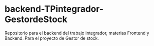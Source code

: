 # backend-TPintegrador-GestordeStock
Repositorio para el backend del trabajo integrador, materias Frontend y Backend. Para el proyecto de Gestor de stock.
